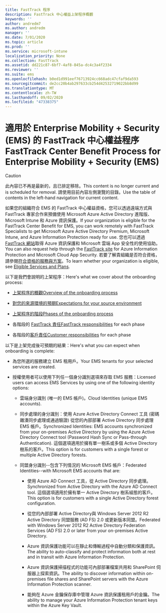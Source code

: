 ```yaml
---
title: FastTrack 程序
description: FastTrack 中心權益上架程序概觀
keywords: ''
author: andredm7
ms.author: andredm
manager: ''
ms.date: 7/01/2020
ms.topic: article
ms.prod: ''
ms.service: microsoft-intune
localization_priority: None
ms.collection: FastTrack
ms.assetid: dd221c87-6bf7-4af8-845a-dc4c3a4f2334
ms.reviewer: ''
ms.suite: ems
ms.openlocfilehash: b0ed1d991eef76713924cc668adc47cfaf9da593
ms.sourcegitcommit: de2cc20b4ab297633cb254d42532719022bb8d99
ms.translationtype: MT
ms.contentlocale: zh-TW
ms.lasthandoff: 09/02/2020
ms.locfileid: "47338375"
---
```

# <a name="fasttrack-center-benefit-process-for-enterprise-mobility--security-ems"></a><span data-ttu-id="d2f38-103">適用於 Enterprise Mobility + Security (EMS) 的 FastTrack 中心權益程序</span><span class="sxs-lookup"><span data-stu-id="d2f38-103">FastTrack Center Benefit Process for Enterprise Mobility + Security (EMS)</span></span>

> [!CAUTION]
> <span data-ttu-id="d2f38-104">此內容已不再是最新的，且已排定移除。</span><span class="sxs-lookup"><span data-stu-id="d2f38-104">This content is no longer current and is scheduled for removal.</span></span> <span data-ttu-id="d2f38-105">請使用目前內容左側瀏覽的目錄。</span><span class="sxs-lookup"><span data-stu-id="d2f38-105">Use the table of contents in the left-hand navigation for current content.</span></span>

<span data-ttu-id="d2f38-106">如果您的組織符合 EMS 的 FastTrack 中心權益資格，您可以透過遠端方式與 FastTrack 專家合作來預備使用 Microsoft Azure Active Directory 進階版、Microsoft Intune 和 Azure 資訊保護。</span><span class="sxs-lookup"><span data-stu-id="d2f38-106">If your organization is eligible for the FastTrack Center Benefit for EMS, you can work remotely with FastTrack Specialists to get Microsoft Azure Active Directory Premium, Microsoft Intune, and Azure Information Protection ready for use.</span></span> <span data-ttu-id="d2f38-107">您也可以透過 [FastTrack 網站](https://www.microsoft.com/fasttrack/microsoft-365/ems)取得 Azure 資訊保護和 Microsoft 雲端 App 安全性的使用協助。</span><span class="sxs-lookup"><span data-stu-id="d2f38-107">You can also request help through the [FastTrack site](https://www.microsoft.com/fasttrack/microsoft-365/ems) for Azure Information Protection and Microsoft Cloud App Security.</span></span> <span data-ttu-id="d2f38-108">若要了解貴組織是否符合資格，請參閱[符合資格的服務與方案](M365-eligible-services-and-plans.md)。</span><span class="sxs-lookup"><span data-stu-id="d2f38-108">To learn whether your organization is eligible, see [Eligible Services and Plans](M365-eligible-services-and-plans.md).</span></span>


<span data-ttu-id="d2f38-109">以下是我們會說明的上架程序：</span><span class="sxs-lookup"><span data-stu-id="d2f38-109">Here's what we cover about the onboarding process:</span></span>

-   [<span data-ttu-id="d2f38-110">上架程序的概觀</span><span class="sxs-lookup"><span data-stu-id="d2f38-110">Overview of the onboarding process</span></span>](EMS-fasttrack-benefit-overview.md)

-   [<span data-ttu-id="d2f38-111">對您的來源環境的預期</span><span class="sxs-lookup"><span data-stu-id="d2f38-111">Expectations for your source environment</span></span>](EMS-source-environment-expectations.md)

-   [<span data-ttu-id="d2f38-112">上架程序的階段</span><span class="sxs-lookup"><span data-stu-id="d2f38-112">Phases of the onboarding process</span></span>](EMS-onboarding-phases.md)

-   <span data-ttu-id="d2f38-113">各階段的 [FastTrack 責任](EMS-fasttrack-responsibilities.md)</span><span class="sxs-lookup"><span data-stu-id="d2f38-113">[FastTrack responsibilities](EMS-fasttrack-responsibilities.md) for each phase</span></span>

-   <span data-ttu-id="d2f38-114">各階段的[客戶責任](EMS-your-responsibilities.md)</span><span class="sxs-lookup"><span data-stu-id="d2f38-114">[Customer responsibilities](EMS-your-responsibilities.md) for each phase</span></span>

<span data-ttu-id="d2f38-115">以下是上架完成後可預期的結果：</span><span class="sxs-lookup"><span data-stu-id="d2f38-115">Here's what you can expect when onboarding is complete:</span></span>

-   <span data-ttu-id="d2f38-116">為您所選的服務建立 EMS 租用戶。</span><span class="sxs-lookup"><span data-stu-id="d2f38-116">Your EMS tenants for your selected services are created.</span></span>

-   <span data-ttu-id="d2f38-117">授權使用者可以使用下列任一個身分識別選項來存取 EMS 服務：</span><span class="sxs-lookup"><span data-stu-id="d2f38-117">Licensed users can access EMS Services by using one of the following identity options:</span></span>

    -   <span data-ttu-id="d2f38-118">雲端身分識別 (唯一的 EMS 帳戶)。</span><span class="sxs-lookup"><span data-stu-id="d2f38-118">Cloud Identities (unique EMS accounts).</span></span>

    -   <span data-ttu-id="d2f38-119">同步處理的身分識別：使用 Azure Active Directory Connect 工具 (密碼雜湊同步處理或通過驗證) 從您的內部部署 Active Directory 同步處理 EMS 帳戶。</span><span class="sxs-lookup"><span data-stu-id="d2f38-119">Synchronized Identities: EMS accounts synchronized from your on-premises Active Directory by using the Azure Active Directory Connect tool (Password Hash Sync or Pass-through Authentication).</span></span> <span data-ttu-id="d2f38-120">這個選項適用於擁有單一樹系或多個 Active Directory 樹系的客戶。</span><span class="sxs-lookup"><span data-stu-id="d2f38-120">This option is for customers with a single forest or multiple Active Directory forests.</span></span>

    -   <span data-ttu-id="d2f38-121">同盟身分識別--包含下列情況的 Microsoft EMS 帳戶：</span><span class="sxs-lookup"><span data-stu-id="d2f38-121">Federated Identities--with Microsoft EMS accounts that are:</span></span>

        -   <span data-ttu-id="d2f38-122">使用 Azure AD Connect 工具，從 Active Directory 同步處理。</span><span class="sxs-lookup"><span data-stu-id="d2f38-122">Synchronized from Active Directory with the Azure AD Connect tool.</span></span> <span data-ttu-id="d2f38-123">這個選項適用於擁有單一 Active Directory 樹系組態的客戶。</span><span class="sxs-lookup"><span data-stu-id="d2f38-123">This option is for customers with a single Active Directory forest configuration.</span></span>

        -   <span data-ttu-id="d2f38-124">從您的內部部署 Active Directory與 Windows Server 2012 R2 Active Directory 同盟服務 (AD FS) 2.0 或更新版本同盟。</span><span class="sxs-lookup"><span data-stu-id="d2f38-124">Federated with Windows Server 2012 R2 Active Directory Federation Services (AD FS) 2.0 or later from your on-premises Active Directory.</span></span>

        -   <span data-ttu-id="d2f38-125">Azure 資訊保護功能可以在靜止和傳輸過程中自動分類和保護資訊。</span><span class="sxs-lookup"><span data-stu-id="d2f38-125">The ability to auto-classify and protect information both at rest and in transit with Azure Information Protection.</span></span> 

        -   <span data-ttu-id="d2f38-126">Azure 資訊保護掃描程式的功能可內部部署檔案共用和 SharePoint 伺服器上探索資訊。</span><span class="sxs-lookup"><span data-stu-id="d2f38-126">The ability to discover information within on-premises file shares and SharePoint servers with the Azure Information Protection scanner.</span></span> 

        -   <span data-ttu-id="d2f38-127">能夠在 Azure 金鑰保存庫中管理 Azure 資訊保護租用戶的金鑰。</span><span class="sxs-lookup"><span data-stu-id="d2f38-127">The ability to manage your Azure Information Protection tenant keys within the Azure Key Vault.</span></span> 

